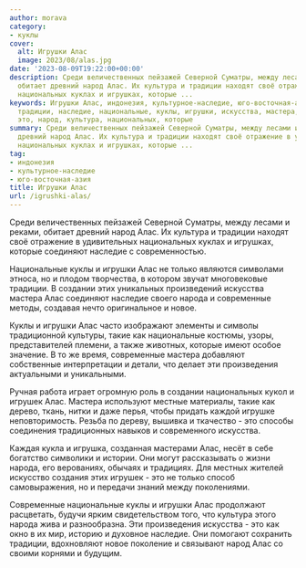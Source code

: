 ```yaml
---
author: morava
category:
- куклы
cover:
  alt: Игрушки Алас
  image: 2023/08/alas.jpg
date: '2023-08-09T19:22:00+00:00'
description: Среди величественных пейзажей Северной Суматры, между лесами и реками,
  обитает древний народ Алас. Их культура и традиции находят своё отражение в удивительных
  национальных куклах и игрушках, которые ...
keywords: Игрушки Алас, индонезия, культурное-наследие, юго-восточная-азия, алас,
  традиции, наследие, национальные, куклы, игрушки, искусства, мастера, народа, современные,
  это, народ, культура, национальных, которые
summary: Среди величественных пейзажей Северной Суматры, между лесами и реками, обитает
  древний народ Алас. Их культура и традиции находят своё отражение в удивительных
  национальных куклах и игрушках, которые ...
tag:
- индонезия
- культурное-наследие
- юго-восточная-азия
title: Игрушки Алас
url: /igrushki-alas/
---
```


Среди величественных пейзажей Северной Суматры, между лесами и реками, обитает древний народ Алас. Их культура и традиции находят своё отражение в удивительных национальных куклах и игрушках, которые соединяют наследие с современностью.

Национальные куклы и игрушки Алас не только являются символами этноса, но и плодом творчества, в котором звучат многовековые традиции. В создании этих уникальных произведений искусства мастера Алас соединяют наследие своего народа и современные методы, создавая нечто оригинальное и новое.

Куклы и игрушки Алас часто изображают элементы и символы традиционной культуры, такие как национальные костюмы, узоры, представителей племени, а также животных, которые имеют особое значение. В то же время, современные мастера добавляют собственные интерпретации и детали, что делает эти произведения актуальными и уникальными.

Ручная работа играет огромную роль в создании национальных кукол и игрушек Алас. Мастера используют местные материалы, такие как дерево, ткань, нитки и даже перья, чтобы придать каждой игрушке неповторимость. Резьба по дереву, вышивка и ткачество \- это способы соединения традиционных навыков и современного искусства.

Каждая кукла и игрушка, созданная мастерами Алас, несёт в себе богатство символики и истории. Они могут рассказывать о жизни народа, его верованиях, обычаях и традициях. Для местных жителей искусство создания этих игрушек \- это не только способ самовыражения, но и передачи знаний между поколениями.

Современные национальные куклы и игрушки Алас продолжают расцветать, будучи ярким свидетельством того, что культура этого народа жива и разнообразна. Эти произведения искусства \- это как окно в их мир, историю и духовное наследие. Они помогают сохранить традиции, вдохновляют новое поколение и связывают народ Алас со своими корнями и будущим.